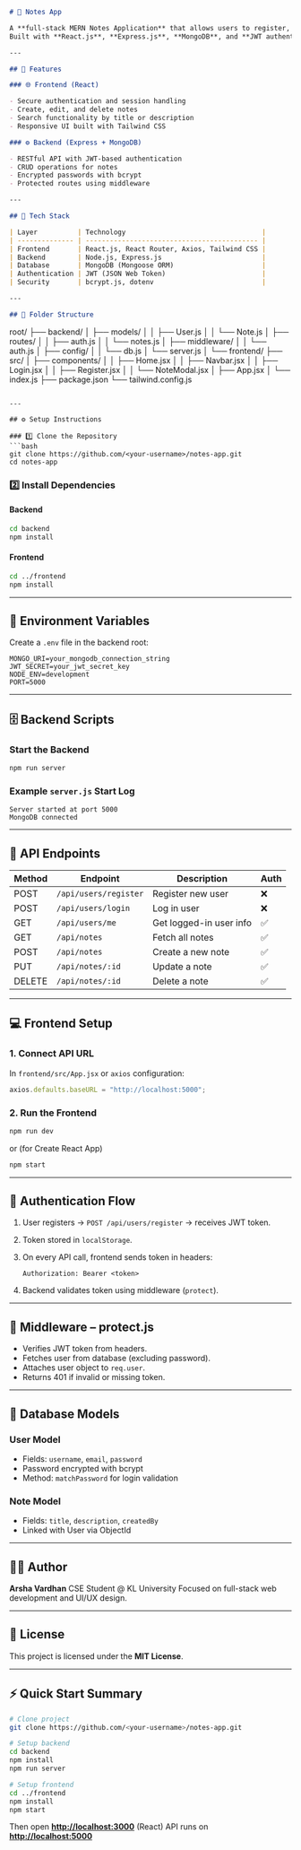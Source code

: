 ```markdown
# 📝 Notes App

A **full-stack MERN Notes Application** that allows users to register, log in, create, update, delete, and search notes securely.  
Built with **React.js**, **Express.js**, **MongoDB**, and **JWT authentication**.

---

## 🚀 Features

### 🌐 Frontend (React)

- Secure authentication and session handling
- Create, edit, and delete notes
- Search functionality by title or description
- Responsive UI built with Tailwind CSS

### ⚙️ Backend (Express + MongoDB)

- RESTful API with JWT-based authentication
- CRUD operations for notes
- Encrypted passwords with bcrypt
- Protected routes using middleware

---

## 🧩 Tech Stack

| Layer          | Technology                                  |
| -------------- | ------------------------------------------- |
| Frontend       | React.js, React Router, Axios, Tailwind CSS |
| Backend        | Node.js, Express.js                         |
| Database       | MongoDB (Mongoose ORM)                      |
| Authentication | JWT (JSON Web Token)                        |
| Security       | bcrypt.js, dotenv                           |

---

## 📁 Folder Structure
```

root/
├── backend/
│ ├── models/
│ │ ├── User.js
│ │ └── Note.js
│ ├── routes/
│ │ ├── auth.js
│ │ └── notes.js
│ ├── middleware/
│ │ └── auth.js
│ ├── config/
│ │ └── db.js
│ └── server.js
│
└── frontend/
├── src/
│ ├── components/
│ │ ├── Home.jsx
│ │ ├── Navbar.jsx
│ │ ├── Login.jsx
│ │ ├── Register.jsx
│ │ └── NoteModal.jsx
│ ├── App.jsx
│ └── index.js
├── package.json
└── tailwind.config.js

````

---

## ⚙️ Setup Instructions

### 1️⃣ Clone the Repository
```bash
git clone https://github.com/<your-username>/notes-app.git
cd notes-app
````

### 2️⃣ Install Dependencies

#### Backend

```bash
cd backend
npm install
```

#### Frontend

```bash
cd ../frontend
npm install
```

---

## 🔑 Environment Variables

Create a `.env` file in the backend root:

```
MONGO_URI=your_mongodb_connection_string
JWT_SECRET=your_jwt_secret_key
NODE_ENV=development
PORT=5000
```

---

## 🗄️ Backend Scripts

### Start the Backend

```bash
npm run server
```

### Example `server.js` Start Log

```
Server started at port 5000
MongoDB connected
```

---

## 🧠 API Endpoints

| Method | Endpoint              | Description             | Auth |
| ------ | --------------------- | ----------------------- | ---- |
| POST   | `/api/users/register` | Register new user       | ❌   |
| POST   | `/api/users/login`    | Log in user             | ❌   |
| GET    | `/api/users/me`       | Get logged-in user info | ✅   |
| GET    | `/api/notes`          | Fetch all notes         | ✅   |
| POST   | `/api/notes`          | Create a new note       | ✅   |
| PUT    | `/api/notes/:id`      | Update a note           | ✅   |
| DELETE | `/api/notes/:id`      | Delete a note           | ✅   |

---

## 💻 Frontend Setup

### 1. Connect API URL

In `frontend/src/App.jsx` or `axios` configuration:

```js
axios.defaults.baseURL = "http://localhost:5000";
```

### 2. Run the Frontend

```bash
npm run dev
```

or (for Create React App)

```bash
npm start
```

---

## 🔐 Authentication Flow

1. User registers → `POST /api/users/register` → receives JWT token.
2. Token stored in `localStorage`.
3. On every API call, frontend sends token in headers:

   ```
   Authorization: Bearer <token>
   ```

4. Backend validates token using middleware (`protect`).

---

## 🧰 Middleware – protect.js

- Verifies JWT token from headers.
- Fetches user from database (excluding password).
- Attaches user object to `req.user`.
- Returns 401 if invalid or missing token.

---

## 🧠 Database Models

### User Model

- Fields: `username`, `email`, `password`
- Password encrypted with bcrypt
- Method: `matchPassword` for login validation

### Note Model

- Fields: `title`, `description`, `createdBy`
- Linked with User via ObjectId

---

## 🧑‍💻 Author

**Arsha Vardhan**
CSE Student @ KL University
Focused on full-stack web development and UI/UX design.

---

## 📜 License

This project is licensed under the **MIT License**.

---

## ⚡ Quick Start Summary

```bash
# Clone project
git clone https://github.com/<your-username>/notes-app.git

# Setup backend
cd backend
npm install
npm run server

# Setup frontend
cd ../frontend
npm install
npm start
```

Then open **[http://localhost:3000](http://localhost:3000)** (React)
API runs on **[http://localhost:5000](http://localhost:5000)**

```


```
